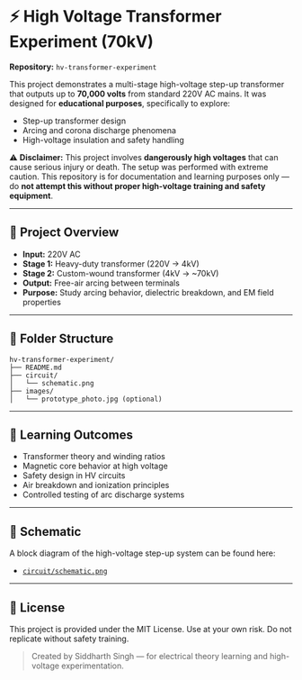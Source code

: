 
# ⚡ High Voltage Transformer Experiment (70kV)

**Repository:** `hv-transformer-experiment`

This project demonstrates a multi-stage high-voltage step-up transformer that outputs up to **70,000 volts** from standard 220V AC mains. It was designed for **educational purposes**, specifically to explore:

- Step-up transformer design
- Arcing and corona discharge phenomena
- High-voltage insulation and safety handling

⚠️ **Disclaimer:** This project involves **dangerously high voltages** that can cause serious injury or death. The setup was performed with extreme caution. This repository is for documentation and learning purposes only — do **not attempt this without proper high-voltage training and safety equipment**.

---

## 🔧 Project Overview

- **Input:** 220V AC
- **Stage 1:** Heavy-duty transformer (220V → 4kV)
- **Stage 2:** Custom-wound transformer (4kV → ~70kV)
- **Output:** Free-air arcing between terminals
- **Purpose:** Study arcing behavior, dielectric breakdown, and EM field properties

---

## 📂 Folder Structure

```
hv-transformer-experiment/
├── README.md
├── circuit/
│   └── schematic.png
├── images/
│   └── prototype_photo.jpg (optional)
```

---

## 🔬 Learning Outcomes

- Transformer theory and winding ratios
- Magnetic core behavior at high voltage
- Safety design in HV circuits
- Air breakdown and ionization principles
- Controlled testing of arc discharge systems

---

## 📸 Schematic

A block diagram of the high-voltage step-up system can be found here:
- [`circuit/schematic.png`](./circuit/schematic.png)

---

## 📜 License

This project is provided under the MIT License. Use at your own risk. Do not replicate without safety training.

> Created by Siddharth Singh — for electrical theory learning and high-voltage experimentation.
